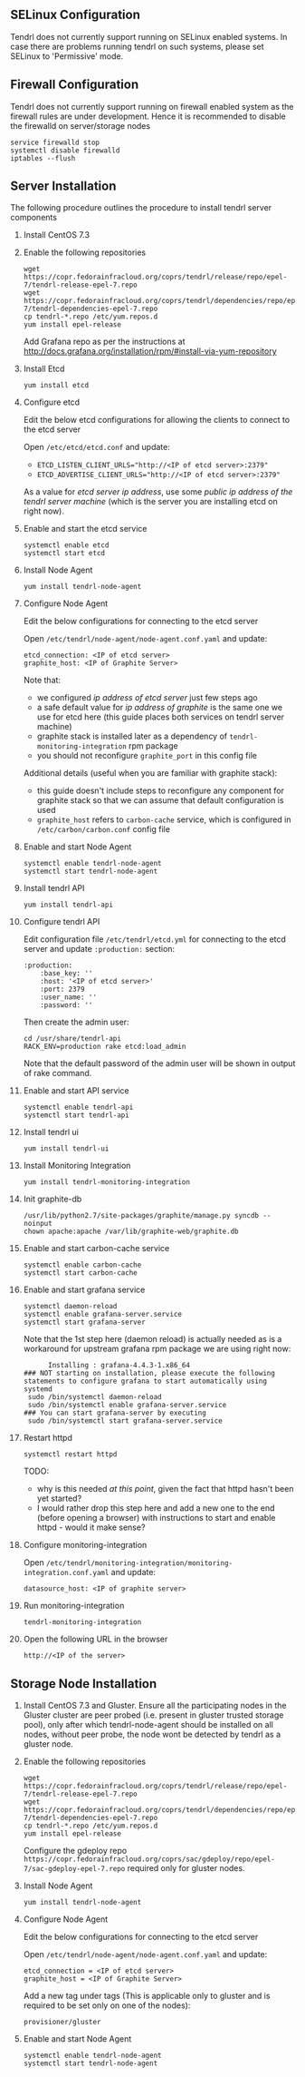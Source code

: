 ## SELinux Configuration

Tendrl does not currently support running on SELinux enabled systems. In case
there are problems running tendrl on such systems, please set SELinux to
'Permissive' mode.

## Firewall Configuration

Tendrl does not currently support running on firewall enabled system as the
firewall rules are under development. Hence it is recommended to disable the
firewalld on server/storage nodes
 
```
service firewalld stop
systemctl disable firewalld
iptables --flush
```

## Server Installation

The following procedure outlines the procedure to install tendrl server components

1. Install CentOS 7.3

2. Enable the following repositories

   ```
   wget https://copr.fedorainfracloud.org/coprs/tendrl/release/repo/epel-7/tendrl-release-epel-7.repo
   wget https://copr.fedorainfracloud.org/coprs/tendrl/dependencies/repo/epel-7/tendrl-dependencies-epel-7.repo
   cp tendrl-*.repo /etc/yum.repos.d
   yum install epel-release
   ```
   Add Grafana repo as per the instructions at  http://docs.grafana.org/installation/rpm/#install-via-yum-repository
   
3. Install Etcd

   ```
   yum install etcd
   ```

4. Configure etcd

   Edit the below etcd configurations for allowing the clients to connect to the etcd server

   Open `/etc/etcd/etcd.conf` and update:

   * `ETCD_LISTEN_CLIENT_URLS="http://<IP of etcd server>:2379"`
   * `ETCD_ADVERTISE_CLIENT_URLS="http://<IP of etcd server>:2379"`

   As a value for *etcd server ip address*, use some *public ip address of the
   tendrl server machine* (which is the server you are installing etcd on right
   now).

5. Enable and start the etcd service

   ```
   systemctl enable etcd
   systemctl start etcd
   ```

6. Install Node Agent

    ```
    yum install tendrl-node-agent
    ```

7. Configure Node Agent

    Edit the below configurations for connecting to the etcd server

    Open `/etc/tendrl/node-agent/node-agent.conf.yaml` and update:

    ```
    etcd_connection: <IP of etcd server>
    graphite_host: <IP of Graphite Server>
    ```

    Note that:

    * we configured *ip address of etcd server* just few steps ago
	* a safe default value for *ip address of graphite* is the same one we
	  use for etcd here (this guide places both services on tendrl server
      machine)
    * graphite stack is installed later as a dependency of
      `tendrl-monitoring-integration` rpm package
    * you should not reconfigure `graphite_port` in this config file

    Additional details (useful when you are familiar with graphite stack):

	* this guide doesn't include steps to reconfigure any component for
	  graphite stack so that we can assume that default configuration is used
    * `graphite_host` refers to `carbon-cache` service, which is configured
      in `/etc/carbon/carbon.conf` config file

8. Enable and start Node Agent

    ```
    systemctl enable tendrl-node-agent
    systemctl start tendrl-node-agent
    ```

9. Install tendrl API

   ```
   yum install tendrl-api
   ```

10. Configure tendrl API

    Edit configuration file `/etc/tendrl/etcd.yml` for connecting to the etcd
    server and update `:production:` section:

    ```
    :production:
        :base_key: ''
        :host: '<IP of etcd server>'
        :port: 2379
        :user_name: ''
        :password: ''
    ```

    Then create the admin user:

    ```
    cd /usr/share/tendrl-api
    RACK_ENV=production rake etcd:load_admin
    ```

    Note that the default password of the admin user will be shown in output of
    rake command.

11. Enable and start API service

    ```
    systemctl enable tendrl-api
    systemctl start tendrl-api
    ```

12. Install tendrl ui

    ```
    yum install tendrl-ui
    ```

13. Install Monitoring Integration

    ```
    yum install tendrl-monitoring-integration
    ```

13. Init graphite-db

    ```
    /usr/lib/python2.7/site-packages/graphite/manage.py syncdb --noinput
    chown apache:apache /var/lib/graphite-web/graphite.db
    ```

15. Enable and start carbon-cache service

    ```
    systemctl enable carbon-cache
    systemctl start carbon-cache
    ```

16. Enable and start grafana service

    ```
    systemctl daemon-reload
    systemctl enable grafana-server.service
    systemctl start grafana-server
    ```

    Note that the 1st step here (daemon reload) is actually needed as is a
    workaround for upstream grafana rpm package we are using right now:

    ```
          Installing : grafana-4.4.3-1.x86_64
    ### NOT starting on installation, please execute the following statements to configure grafana to start automatically using systemd
     sudo /bin/systemctl daemon-reload
     sudo /bin/systemctl enable grafana-server.service
    ### You can start grafana-server by executing
     sudo /bin/systemctl start grafana-server.service 
    ```

17. Restart httpd

    ```
    systemctl restart httpd
    ```

    TODO:
     * why is this needed *at this point*, given the fact that httpd hasn't
       been yet started?
     * I would rather drop this step here and add a new one to the end (before
       opening a browser) with instructions to start and enable httpd - would
       it make sense?

18. Configure monitoring-integration

    Open `/etc/tendrl/monitoring-integration/monitoring-integration.conf.yaml`
    and update:
   
    ```
    datasource_host: <IP of graphite server>
    ```

19. Run monitoring-integration

    ```
    tendrl-monitoring-integration
    ```

20. Open the following URL in the browser

    ```
    http://<IP of the server>
    ```


## Storage Node Installation

1. Install CentOS 7.3 and Gluster. Ensure all the participating nodes in the Gluster cluster are peer probed (i.e. present in gluster trusted storage pool), only after which tendrl-node-agent should be installed on all nodes, without peer probe, the node wont be detected by tendrl as a gluster node.

2. Enable the following repositories

   ```
   wget https://copr.fedorainfracloud.org/coprs/tendrl/release/repo/epel-7/tendrl-release-epel-7.repo
   wget https://copr.fedorainfracloud.org/coprs/tendrl/dependencies/repo/epel-7/tendrl-dependencies-epel-7.repo
   cp tendrl-*.repo /etc/yum.repos.d
   yum install epel-release
   ```
   Configure the gdeploy repo
   `https://copr.fedorainfracloud.org/coprs/sac/gdeploy/repo/epel-7/sac-gdeploy-epel-7.repo`
   required only for gluster nodes.

3. Install Node Agent

   ```
   yum install tendrl-node-agent
   ```

4. Configure Node Agent

   Edit the below configurations for connecting to the etcd server

   Open `/etc/tendrl/node-agent/node-agent.conf.yaml` and update:

   ```
   etcd_connection = <IP of etcd server>
   graphite_host = <IP of Graphite Server>
   ```
   Add a new tag under tags (This is applicable only to gluster and is
   required to be set only on one of the nodes):

   ```
   provisioner/gluster
   ```

5. Enable and start Node Agent

   ```
   systemctl enable tendrl-node-agent
   systemctl start tendrl-node-agent
   ```
